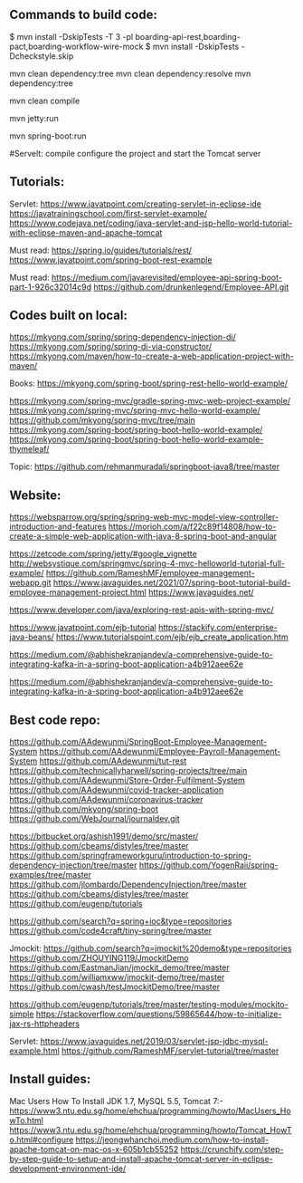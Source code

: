 Commands to build code:
-------------------------
$ mvn install -DskipTests -T 3 -pl boarding-api-rest,boarding-pact,boarding-workflow-wire-mock
$ mvn install -DskipTests -Dcheckstyle.skip

mvn clean dependency:tree
mvn clean dependency:resolve
mvn dependency:tree

mvn clean compile

mvn jetty:run

mvn spring-boot:run

#Servelt:
compile
configure the project and start the Tomcat server

Tutorials:
-------------------------
Servlet:
https://www.javatpoint.com/creating-servlet-in-eclipse-ide
https://javatrainingschool.com/first-servlet-example/
https://www.codejava.net/coding/java-servlet-and-jsp-hello-world-tutorial-with-eclipse-maven-and-apache-tomcat

Must read:
https://spring.io/guides/tutorials/rest/
https://www.javatpoint.com/spring-boot-rest-example

Must read:
https://medium.com/javarevisited/employee-api-spring-boot-part-1-926c32014c9d
https://github.com/drunkenlegend/Employee-API.git


Codes built on local:
-------------------------
https://mkyong.com/spring/spring-dependency-injection-di/
https://mkyong.com/spring/spring-di-via-constructor/
https://mkyong.com/maven/how-to-create-a-web-application-project-with-maven/

Books:
https://mkyong.com/spring-boot/spring-rest-hello-world-example/

https://mkyong.com/spring-mvc/gradle-spring-mvc-web-project-example/
https://mkyong.com/spring-mvc/spring-mvc-hello-world-example/
https://github.com/mkyong/spring-mvc/tree/main
https://mkyong.com/spring-boot/spring-boot-hello-world-example/
https://mkyong.com/spring-boot/spring-boot-hello-world-example-thymeleaf/

Topic:
https://github.com/rehmanmuradali/springboot-java8/tree/master


Website:
-------------------------
https://websparrow.org/spring/spring-web-mvc-model-view-controller-introduction-and-features
https://morioh.com/a/f22c89f14808/how-to-create-a-simple-web-application-with-java-8-spring-boot-and-angular

https://zetcode.com/spring/jetty/#google_vignette
http://websystique.com/springmvc/spring-4-mvc-helloworld-tutorial-full-example/
https://github.com/RameshMF/employee-management-webapp.git
https://www.javaguides.net/2021/07/spring-boot-tutorial-build-employee-management-project.html
https://www.javaguides.net/

https://www.developer.com/java/exploring-rest-apis-with-spring-mvc/

https://www.javatpoint.com/ejb-tutorial
https://stackify.com/enterprise-java-beans/
https://www.tutorialspoint.com/ejb/ejb_create_application.htm

https://medium.com/@abhishekranjandev/a-comprehensive-guide-to-integrating-kafka-in-a-spring-boot-application-a4b912aee62e

https://medium.com/@abhishekranjandev/a-comprehensive-guide-to-integrating-kafka-in-a-spring-boot-application-a4b912aee62e



Best code repo:
-------------------------
https://github.com/AAdewunmi/SpringBoot-Employee-Management-System
https://github.com/AAdewunmi/Employee-Payroll-Management-System
https://github.com/AAdewunmi/tut-rest
https://github.com/technicallyharwell/spring-projects/tree/main
https://github.com/AAdewunmi/Store-Order-Fulfilment-System
https://github.com/AAdewunmi/covid-tracker-application
https://github.com/AAdewunmi/coronavirus-tracker
https://github.com/mkyong/spring-boot
https://github.com/WebJournal/journaldev.git

https://bitbucket.org/ashish1991/demo/src/master/
https://github.com/cbeams/distyles/tree/master
https://github.com/springframeworkguru/introduction-to-spring-dependency-injection/tree/master
https://github.com/YogenRaii/spring-examples/tree/master
https://github.com/jlombardo/DependencyInjection/tree/master
https://github.com/cbeams/distyles/tree/master
https://github.com/eugenp/tutorials

https://github.com/search?q=spring+ioc&type=repositories
https://github.com/code4craft/tiny-spring/tree/master

Jmockit:
https://github.com/search?q=jmockit%20demo&type=repositories
https://github.com/ZHOUYING119/JmockitDemo
https://github.com/EastmanJian/jmockit_demo/tree/master
https://github.com/williamxww/jmockit-demo/tree/master
https://github.com/cwash/testJmockitDemo/tree/master

https://github.com/eugenp/tutorials/tree/master/testing-modules/mockito-simple
https://stackoverflow.com/questions/59865644/how-to-initialize-jax-rs-httpheaders

Servlet:
https://www.javaguides.net/2019/03/servlet-jsp-jdbc-mysql-example.html
https://github.com/RameshMF/servlet-tutorial/tree/master


Install guides:
-------------------------
Mac Users
How To Install JDK 1.7, MySQL 5.5, Tomcat 7:-
https://www3.ntu.edu.sg/home/ehchua/programming/howto/MacUsers_HowTo.html
https://www3.ntu.edu.sg/home/ehchua/programming/howto/Tomcat_HowTo.html#configure
https://jeongwhanchoi.medium.com/how-to-install-apache-tomcat-on-mac-os-x-605b1cb55252
https://crunchify.com/step-by-step-guide-to-setup-and-install-apache-tomcat-server-in-eclipse-development-environment-ide/
